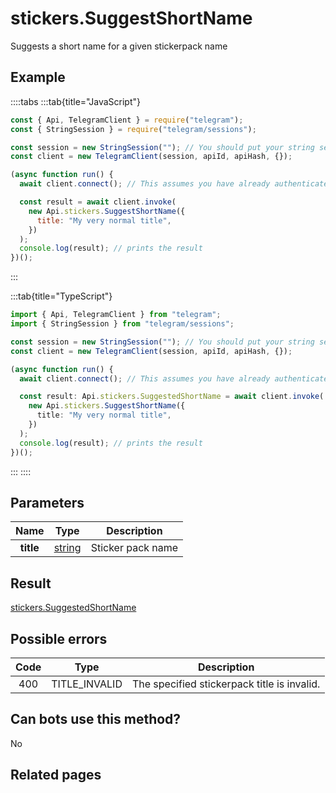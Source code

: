 # stickers.SuggestShortName

Suggests a short name for a given stickerpack name

## Example

::::tabs
:::tab{title="JavaScript"}

```js
const { Api, TelegramClient } = require("telegram");
const { StringSession } = require("telegram/sessions");

const session = new StringSession(""); // You should put your string session here
const client = new TelegramClient(session, apiId, apiHash, {});

(async function run() {
  await client.connect(); // This assumes you have already authenticated with .start()

  const result = await client.invoke(
    new Api.stickers.SuggestShortName({
      title: "My very normal title",
    })
  );
  console.log(result); // prints the result
})();
```

:::

:::tab{title="TypeScript"}

```ts
import { Api, TelegramClient } from "telegram";
import { StringSession } from "telegram/sessions";

const session = new StringSession(""); // You should put your string session here
const client = new TelegramClient(session, apiId, apiHash, {});

(async function run() {
  await client.connect(); // This assumes you have already authenticated with .start()

  const result: Api.stickers.SuggestedShortName = await client.invoke(
    new Api.stickers.SuggestShortName({
      title: "My very normal title",
    })
  );
  console.log(result); // prints the result
})();
```

:::
::::

## Parameters

|   Name    | Type                                            | Description       |
| :-------: | ----------------------------------------------- | ----------------- |
| **title** | [string](https://core.telegram.org/type/string) | Sticker pack name |

## Result

[stickers.SuggestedShortName](https://core.telegram.org/type/stickers.SuggestedShortName)

## Possible errors

| Code | Type          | Description                                 |
| :--: | ------------- | ------------------------------------------- |
| 400  | TITLE_INVALID | The specified stickerpack title is invalid. |

## Can bots use this method?

No

## Related pages
